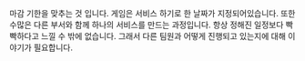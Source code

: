 마감 기한을 맞추는 것 입니다. 게임은 서비스 하기로 한 날짜가 지정되어있습니다. 또한 수많은 다른 부서와 함께 하나의 서비스를 만드는 과정입니다.
항상 정해진 일정보다 빡빡하다고 느낄 수 밖에 없습니다. 그래서 다른 팀원과 어떻게 진행되고 있는지에 대해 이야기가 필요합니다.